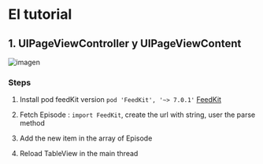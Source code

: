 # El tutorial

## 1. UIPageViewController y UIPageViewContent

![imagen](../master/assets/parsingRSSXMl.gif)  


### Steps
1. Install pod feedKit version `pod 'FeedKit', '~> 7.0.1'` 
[FeedKit](https://github.com/nmdias/FeedKit)  

2.  Fetch Episode : `import FeedKit`, create the url with string, user the parse method    
3. Add the new item in the array of Episode 
4. Reload TableView in the main thread  
